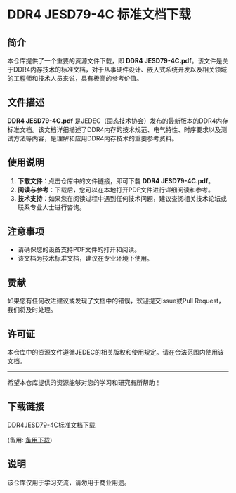 # DDR4 JESD79-4C 标准文档下载

## 简介

本仓库提供了一个重要的资源文件下载，即 **DDR4 JESD79-4C.pdf**。该文件是关于DDR4内存技术的标准文档，对于从事硬件设计、嵌入式系统开发以及相关领域的工程师和技术人员来说，具有极高的参考价值。

## 文件描述

**DDR4 JESD79-4C.pdf** 是JEDEC（固态技术协会）发布的最新版本的DDR4内存标准文档。该文档详细描述了DDR4内存的技术规范、电气特性、时序要求以及测试方法等内容，是理解和应用DDR4内存技术的重要参考资料。

## 使用说明

1. **下载文件**：点击仓库中的文件链接，即可下载 **DDR4 JESD79-4C.pdf**。
2. **阅读与参考**：下载后，您可以在本地打开PDF文件进行详细阅读和参考。
3. **技术支持**：如果您在阅读过程中遇到任何技术问题，建议查阅相关技术论坛或联系专业人士进行咨询。

## 注意事项

- 请确保您的设备支持PDF文件的打开和阅读。
- 该文档为技术标准文档，建议在专业环境下使用。

## 贡献

如果您有任何改进建议或发现了文档中的错误，欢迎提交Issue或Pull Request，我们将及时处理。

## 许可证

本仓库中的资源文件遵循JEDEC的相关版权和使用规定。请在合法范围内使用该文档。

---

希望本仓库提供的资源能够对您的学习和研究有所帮助！

## 下载链接
[DDR4JESD79-4C标准文档下载](https://pan.quark.cn/s/0d4b704b6f6a) 

(备用: [备用下载](https://pan.baidu.com/s/1CyDI5bKghaPEBfv1mtAP8Q?pwd=1234))

## 说明

该仓库仅用于学习交流，请勿用于商业用途。

